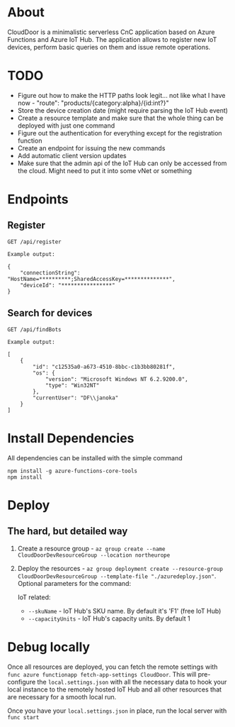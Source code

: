 # About

CloudDoor is a minimalistic serverless CnC application based on Azure Functions and Azure IoT Hub.
The application allows to register new IoT devices, perform basic queries on them and issue remote operations.

# TODO

* Figure out how to make the HTTP paths look legit... not like what I have now - "route": "products/{category:alpha}/{id:int?}"
* Store the device creation date (might require parsing the IoT Hub event)
* Create a resource template and make sure that the whole thing can be deployed with just one command
* Figure out the authentication for everything except for the registration function
* Create an endpoint for issuing the new commands
* Add automatic client version updates
* Make sure that the admin api of the IoT Hub can only be accessed from the cloud. Might need to put it into some vNet or something

# Endpoints

## Register

    GET /api/register

    Example output:

    {
        "connectionString": "HostName=**********;SharedAccessKey=**************",
        "deviceId": "****************"
    }

## Search for devices

    GET /api/findBots

    Example output:

    [
        {
            "id": "c12535a0-a673-4510-8bbc-c1b3bb80281f",
            "os": {
                "version": "Microsoft Windows NT 6.2.9200.0",
                "type": "Win32NT"
            },
            "currentUser": "DF\\janoka"
        }
    ]


# Install Dependencies

All dependencies can be installed with the simple command

```
npm install -g azure-functions-core-tools
npm install
```

# Deploy

## The hard, but detailed way

1. Create a resource group - `az group create --name CloudDoorDevResourceGroup --location northeurope`
2. Deploy the resources - `az group deployment create --resource-group CloudDoorDevResourceGroup --template-file "./azuredeploy.json"`.
Optional parameters for the command:

    IoT related:

    * `--skuName` - IoT Hub's SKU name. By default it's 'F1' (free IoT Hub)
    * `--capacityUnits` - IoT Hub's capacity units. By default 1

# Debug locally

Once all resources are deployed, you can fetch the remote settings with `func azure functionapp fetch-app-settings CloudDoor`.
This will pre-configure the `local.settings.json` with all the necessary data to hook your local instance to the remotely hosted IoT Hub and
all other resources that are necessary for a smooth local run.

Once you have your `local.settings.json` in place, run the local server with `func start`